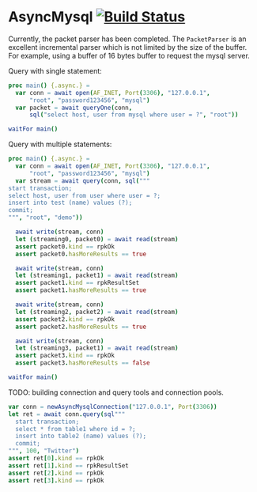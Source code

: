# AsyncMysql [![Build Status](https://travis-ci.org/tulayang/asyncmysql.svg?branch=master)](https://travis-ci.org/tulayang/asyncmysql)

Currently, the packet parser has been completed. The ``PacketParser`` is an excellent incremental parser which is not limited by the size of the buffer. For example, using a buffer of 16 bytes buffer to request the mysql server.

Query with single statement:

```nim
proc main() {.async.} =
  var conn = await open(AF_INET, Port(3306), "127.0.0.1", 
      "root", "password123456", "mysql")
  var packet = await queryOne(conn, 
      sql("select host, user from mysql where user = ?", "root")) 

waitFor main()
```

Query with multiple statements:

```nim
proc main() {.async.} =
  var conn = await open(AF_INET, Port(3306), "127.0.0.1", 
      "root", "password123456", "mysql")
  var stream = await query(conn, sql("""
start transaction;
select host, user from user where user = ?;
insert into test (name) values (?);
commit;
""", "root", "demo"))

  await write(stream, conn)
  let (streaming0, packet0) = await read(stream)
  assert packet0.kind == rpkOk
  assert packet0.hasMoreResults == true

  await write(stream, conn)
  let (streaming1, packet1) = await read(stream)
  assert packet1.kind == rpkResultSet
  assert packet1.hasMoreResults == true

  await write(stream, conn)
  let (streaming2, packet2) = await read(stream)
  assert packet2.kind == rpkOk
  assert packet2.hasMoreResults == true

  await write(stream, conn)
  let (streaming3, packet1) = await read(stream)
  assert packet3.kind == rpkOk
  assert packet3.hasMoreResults == false

waitFor main()
```



TODO: building connection and query tools and connection pools.


```nim
var conn = newAsyncMysqlConnection("127.0.0.1", Port(3306))
let ret = await conn.query(sql"""
  start transaction;
  select * from table1 where id = ?;
  insert into table2 (name) values (?);
  commit;
""", 100, "Twitter")
assert ret[0].kind == rpkOk
assert ret[1].kind == rpkResultSet
assert ret[2].kind == rpkOk
assert ret[3].kind == rpkOk
```
